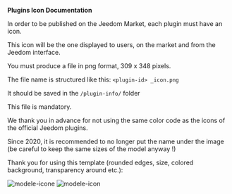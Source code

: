 **Plugins Icon Documentation**

In order to be published on the Jeedom Market, each plugin must have an icon.

This icon will be the one displayed to users, on the market and from the Jeedom interface.

You must produce a file in png format, 309 x 348 pixels.

The file name is structured like this: `<plugin-id> _icon.png`

It should be saved in the `/plugin-info/` folder

This file is mandatory.

We thank you in advance for not using the same color code as the icons of the official Jeedom plugins.

Since 2020, it is recommended to no longer put the name under the image (be careful to keep the same sizes of the model anyway !)

Thank you for using this template (rounded edges, size, colored background, transparency around etc.):

![modele-icone](images/plugin-Jeedom-px.jpg)
![modele-icon](images/template_icon.png)

